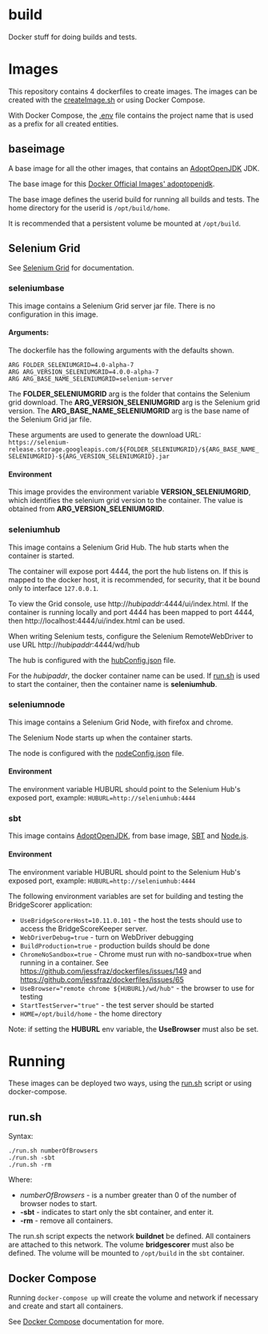 # build

Docker stuff for doing builds and tests.

# Images

This repository contains 4 dockerfiles to create images.  The images can be created with the [createImage.sh](createImage.sh) or using Docker Compose.

With Docker Compose, the [.env](.env) file contains the project name that is used as a prefix for all created entities.

## baseimage

A base image for all the other images, that contains an [AdoptOpenJDK](https://adoptopenjdk.net/) JDK.

The base image for this [Docker Official Images' adoptopenjdk](https://hub.docker.com/_/adoptopenjdk/).

The base image defines the userid build for running all builds and tests.  The home directory for the userid is `/opt/build/home`.

It is recommended that a persistent volume be mounted at `/opt/build`.

## Selenium Grid

See [Selenium Grid](https://www.selenium.dev/documentation/en/grid/) for documentation.

### seleniumbase

This image contains a Selenium Grid server jar file.  There is no configuration in this image.

#### Arguments:

The dockerfile has the following arguments with the defaults shown.

    ARG FOLDER_SELENIUMGRID=4.0-alpha-7
    ARG ARG_VERSION_SELENIUMGRID=4.0.0-alpha-7
    ARG ARG_BASE_NAME_SELENIUMGRID=selenium-server

The **FOLDER_SELENIUMGRID** arg is the folder that contains the Selenium grid download.
The **ARG_VERSION_SELENIUMGRID** arg is the Selenium grid version.
The **ARG_BASE_NAME_SELENIUMGRID** arg is the base name of the Selenium Grid jar file.

These arguments are used to generate the download URL: `https://selenium-release.storage.googleapis.com/${FOLDER_SELENIUMGRID}/${ARG_BASE_NAME_SELENIUMGRID}-${ARG_VERSION_SELENIUMGRID}.jar`

#### Environment

This image provides the environment variable **VERSION_SELENIUMGRID**, which identifies the selenium grid version to the container.  The value is obtained from **ARG_VERSION_SELENIUMGRID**.

### seleniumhub

This image contains a Selenium Grid Hub.  The hub starts when the container is started.

The container will expose port 4444, the port the hub listens on.  If this is mapped to the docker host, it is recommended, for security, that it be bound only to interface `127.0.0.1`.

To view the Grid console, use http://*hubipaddr*:4444/ui/index.html.  If the container is running locally and port 4444 has been mapped to port 4444, then http://localhost:4444/ui/index.html can be used.

When writing Selenium tests, configure the Selenium RemoteWebDriver to use URL http://*hubipaddr*:4444/wd/hub

The hub is configured with the [hubConfig.json](seleniumhub/hubConfig.json) file.

For the *hubipaddr*, the docker container name can be used.  If [run.sh](run.sh) is used to start the container, then the container name is **seleniumhub**.

### seleniumnode

This image contains a Selenium Grid Node, with firefox and chrome.

The Selenium Node starts up when the container starts.

The node is configured with the [nodeConfig.json](seleniumnode/nodeConfig.json) file.

#### Environment

The environment variable HUBURL should point to the Selenium Hub's exposed port, example:
`HUBURL=http://seleniumhub:4444`

### sbt

This image contains [AdoptOpenJDK](https://adoptopenjdk.net/), from base image, [SBT](https://www.scala-sbt.org/) and [Node.js](https://nodejs.org/en/).

#### Environment

The environment variable HUBURL should point to the Selenium Hub's exposed port, example:
`HUBURL=http://seleniumhub:4444`

The following environment variables are set for building and testing the BridgeScorer application:

- `UseBridgeScorerHost=10.11.0.101` - the host the tests should use to access the BridgeScoreKeeper server.
- `WebDriverDebug=true` - turn on WebDriver debugging
- `BuildProduction=true` - production builds should be done
- `ChromeNoSandbox=true` - Chrome must run with no-sandbox=true when running in a container.  See https://github.com/jessfraz/dockerfiles/issues/149 and https://github.com/jessfraz/dockerfiles/issues/65
- `UseBrowser="remote chrome ${HUBURL}/wd/hub"` - the browser to use for testing
- `StartTestServer="true"` - the test server should be started
- `HOME=/opt/build/home` - the home directory

Note: if setting the **HUBURL** env variable, the **UseBrowser** must also be set.

# Running

These images can be deployed two ways, using the [run.sh](run.sh) script or using docker-compose.

## run.sh

Syntax:

    ./run.sh numberOfBrowsers
    ./run.sh -sbt
    ./run.sh -rm

Where:
- *numberOfBrowsers* - is a number greater than 0 of the number of browser nodes to start.
- **-sbt** - indicates to start only the sbt container, and enter it.
- **-rm** - remove all containers.

The run.sh script expects the network **buildnet** be defined.  All containers are attached to this network.  The volume **bridgescorer** must also be defined.  The volume will be mounted to `/opt/build` in the `sbt` container.

## Docker Compose

Running `docker-compose up` will create the volume and network if necessary and create and start all containers.

See [Docker Compose](https://docs.docker.com/compose/) documentation for more.
